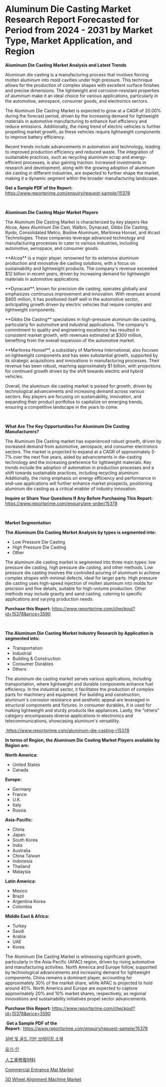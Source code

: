 <p><h1>Aluminum Die Casting Market Research Report Forecasted for Period from 2024 -  2031 by Market Type, Market Application, and Region</h1></p><p><strong>Aluminum Die Casting Market Analysis and Latest Trends</strong></p>
<p><p>Aluminum die casting is a manufacturing process that involves forcing molten aluminum into mold cavities under high pressure. This technique allows for the production of complex shapes with excellent surface finishes and precise dimensions. The lightweight and corrosion-resistant properties of aluminum make it an ideal choice for various applications, particularly in the automotive, aerospace, consumer goods, and electronics sectors.</p><p>The Aluminum Die Casting Market is expected to grow at a CAGR of 20.00% during the forecast period, driven by the increasing demand for lightweight materials in automotive manufacturing to enhance fuel efficiency and reduce emissions. Additionally, the rising trend of electric vehicles is further propelling market growth, as these vehicles require lightweight components to improve battery efficiency.</p><p>Recent trends include advancements in automation and technology, leading to improved production efficiency and reduced waste. The integration of sustainable practices, such as recycling aluminum scrap and energy-efficient processes, is also gaining traction. Increased investments in research and development, along with the growing adoption of aluminum die casting in different industries, are expected to further shape the market, making it a dynamic segment within the broader manufacturing landscape.</p></p>
<p><strong>Get a Sample PDF of the Report:&nbsp;</strong> <a href="https://www.reportprime.com/enquiry/request-sample/15378">https://www.reportprime.com/enquiry/request-sample/15378</a></p>
<p>&nbsp;</p>
<p><strong>Aluminum Die Casting Major Market Players</strong></p>
<p><p>The Aluminum Die Casting Market is characterized by key players like Alcoa, Apex Aluminum Die Cast, Walbro, Dynacast, Gibbs Die Casting, Ryobi, Consolidated Metco, Bodine Aluminum, Martinrea Honsel, and Alcast Technologies. These companies leverage advanced technology and manufacturing processes to cater to various industries, including automotive, aerospace, and consumer goods.</p><p>**Alcoa** is a major player, renowned for its extensive aluminum production and innovative die casting solutions, with a focus on sustainability and lightweight products. The company's revenue exceeded $12 billion in recent years, driven by increasing demand for lightweight materials in automotive applications.</p><p>**Dynacast**, known for precision die casting, operates globally and emphasizes continuous improvement and innovation. With revenues around $400 million, it has positioned itself well in the automotive sector, anticipating growth driven by electric vehicles that require complex and lightweight components.</p><p>**Gibbs Die Casting** specializes in high-pressure aluminum die casting, particularly for automotive and industrial applications. The company's commitment to quality and engineering excellence has resulted in consistent market growth, with revenues estimated at $300 million, benefiting from the overall expansion of the automotive market.</p><p>**Martinrea Honsel**, a subsidiary of Martinrea International, also focuses on lightweight components and has seen substantial growth, supported by its strategic acquisitions and innovations in manufacturing processes. Their revenue has been robust, reaching approximately $1 billion, with projections for continued growth driven by the shift towards electric and hybrid vehicles.</p><p>Overall, the aluminum die casting market is poised for growth, driven by technological advancements and increasing demand across various sectors. Key players are focusing on sustainability, innovation, and expanding their product portfolios to capitalize on emerging trends, ensuring a competitive landscape in the years to come.</p></p>
<p>&nbsp;</p>
<p><strong>What Are The Key Opportunities For Aluminum Die Casting Manufacturers?</strong></p>
<p><p>The Aluminum Die Casting market has experienced robust growth, driven by increased demand from automotive, aerospace, and consumer electronics sectors. The market is projected to expand at a CAGR of approximately 5-7% over the next five years, aided by advancements in die-casting technology and the increasing preference for lightweight materials. Key trends include the adoption of automation in production processes and a shift towards sustainable practices, including recycling aluminum. Additionally, the rising emphasis on energy efficiency and performance in end-use applications will further enhance market prospects, positioning aluminum die casting as a critical enabler of industry innovation.</p></p>
<p><strong>Inquire or Share Your Questions If Any Before Purchasing This Report:</strong> <a href="https://www.reportprime.com/enquiry/pre-order/15378">https://www.reportprime.com/enquiry/pre-order/15378</a></p>
<p>&nbsp;</p>
<p><strong>Market Segmentation</strong></p>
<p><strong>The Aluminum Die Casting Market Analysis by types is segmented into:</strong></p>
<p><ul><li>Low Pressure Die Casting</li><li>High Pressure Die Casting</li><li>Other</li></ul></p>
<p><p>The aluminum die casting market is segmented into three main types: low pressure die casting, high pressure die casting, and other methods. Low pressure die casting involves the controlled pouring of aluminum to achieve complex shapes with minimal defects, ideal for larger parts. High pressure die casting uses high-speed injection of molten aluminum into molds for precision and fine details, suitable for high-volume production. Other methods may include gravity and sand casting, catering to specific applications and varying production needs.</p></p>
<p><strong>Purchase this Report:&nbsp;</strong><a href="https://www.reportprime.com/checkout?id=15378&price=3590">https://www.reportprime.com/checkout?id=15378&price=3590</a></p>
<p>&nbsp;</p>
<p><strong>The Aluminum Die Casting Market Industry Research by Application is segmented into:</strong></p>
<p><ul><li>Transportation</li><li>Industrial</li><li>Building & Construction</li><li>Consumer Durables</li><li>Others</li></ul></p>
<p><p>The aluminum die casting market serves various applications, including transportation, where lightweight and durable components enhance fuel efficiency. In the industrial sector, it facilitates the production of complex parts for machinery and equipment. For building and construction, aluminum's corrosion resistance and aesthetic appeal are leveraged in structural components and fixtures. In consumer durables, it is used for making lightweight and sturdy products like appliances. Lastly, the "others" category encompasses diverse applications in electronics and telecommunications, showcasing aluminum's versatility.</p></p>
<p><a href="https://www.reportprime.com/aluminum-die-casting-r15378">&nbsp;https://www.reportprime.com/aluminum-die-casting-r15378</a></p>
<p><strong>In terms of Region, the Aluminum Die Casting Market Players available by Region are:</strong></p>
<p>
    <p> <strong> North America: </strong>
        <ul>
            <li>United States</li>
            <li>Canada</li>
        </ul>
        </p> 
    <p> <strong> Europe: </strong>
        <ul>
            <li>Germany</li>
            <li>France</li>
            <li>U.K.</li>
            <li>Italy</li>
            <li>Russia</li>
        </ul>
        </p> 
    <p> <strong> Asia-Pacific: </strong>
        <ul>
            <li>China</li>
            <li>Japan</li>
            <li>South Korea</li>
            <li>India</li>
            <li>Australia</li>
            <li>China Taiwan</li>
            <li>Indonesia</li>
            <li>Thailand</li>
            <li>Malaysia</li>
        </ul>
        </p> 
    <p> <strong> Latin America: </strong>
        <ul>
            <li>Mexico</li>
            <li>Brazil</li>
            <li>Argentina Korea</li>
            <li>Colombia</li>
        </ul>
        </p> 
    <p> <strong> Middle East & Africa: </strong>
        <ul>
            <li>Turkey</li>
            <li>Saudi</li>
            <li>Arabia</li>
            <li>UAE</li>
            <li>Korea</li>
        </ul>
    </p>
    </p>
<p><p>The Aluminum Die Casting Market is witnessing significant growth, particularly in the Asia-Pacific (APAC) region, driven by rising automotive and manufacturing activities. North America and Europe follow, supported by technological advancements and increasing demand for lightweight components. China remains a dominant player, accounting for approximately 30% of the market share, while APAC is projected to hold around 40%. North America and Europe are expected to capture approximately 20% and 10% market shares, respectively, as regional innovations and sustainability initiatives propel sector advancements.</p></p>
<p><strong>Purchase this Report: </strong><a href="https://www.reportprime.com/checkout?id=15378&price=3590">https://www.reportprime.com/checkout?id=15378&price=3590</a></p>
<p>&nbsp;<strong>Get a Sample PDF of the Report:&nbsp;&nbsp;</strong><a href="https://www.reportprime.com/enquiry/request-sample/15378">https://www.reportprime.com/enquiry/request-sample/15378</a></p>
<p><strong></strong></p>
<p><p><a href="https://medium.com/@joespinka88967/silver-and-gold-based-brazing-materials-market-%EC%9D%98-%EA%B8%80%EB%A1%9C%EB%B2%8C-%EC%8B%9C%EC%9E%A5-%EA%B0%9C%EC%9A%94%EB%8A%94-%EC%A0%84-%EC%84%B8%EA%B3%84-%EB%B0%8F-%EC%A3%BC%EC%9A%94-%EC%8B%9C%EC%9E%A5%EC%9D%98-%EC%82%B0%EC%97%85%EC%97%90-%EC%98%81%ED%96%A5%EC%9D%84-%EB%AF%B8%EC%B9%98%EB%8A%94-%EC%A3%BC%EC%9A%94-%ED%8A%B8%EB%A0%8C%EB%93%9C%EC%97%90-%EB%8C%80%ED%95%9C-4d50a90b84ea">실버 및 골드 기반 브레이징 소재</a></p><p><a href="https://medium.com/@zlpjbqkb72/organo-phosphorus-market-%EC%9D%98-%EA%B8%80%EB%A1%9C%EB%B2%8C-%EC%8B%9C%EC%9E%A5-%EA%B0%9C%EC%9A%94%EB%8A%94-%EC%A0%84-%EC%84%B8%EA%B3%84-%EB%B0%8F-%EC%A3%BC%EC%9A%94-%EC%8B%9C%EC%9E%A5%EC%9D%98-%EC%82%B0%EC%97%85%EC%97%90-%EC%98%81%ED%96%A5%EC%9D%84-%EB%AF%B8%EC%B9%98%EB%8A%94-%EC%A3%BC%EC%9A%94-%ED%8A%B8%EB%A0%8C%EB%93%9C%EC%97%90-%EB%8C%80%ED%95%9C-%EB%8F%85%ED%8A%B9%ED%95%9C-%EA%B4%80%EC%A0%90%EC%9D%84-%EC%A0%9C%EA%B3%B5%ED%95%A9%EB%8B%88%EB%8B%A4-f83d5d9a962b">유기-인</a></p><p><a href="https://medium.com/@kathleencrooks2003/artificial-bone-repair-material-market-%E3%81%AE%E3%82%B0%E3%83%AD%E3%83%BC%E3%83%90%E3%83%AB%E5%B8%82%E5%A0%B4%E6%A6%82%E8%A6%81%E3%81%AF-%E4%B8%96%E7%95%8C%E3%81%8A%E3%82%88%E3%81%B3%E4%B8%BB%E8%A6%81%E5%B8%82%E5%A0%B4%E3%81%AB%E3%81%8A%E3%81%91%E3%82%8B%E6%A5%AD%E7%95%8C%E3%81%AB%E5%BD%B1%E9%9F%BF%E3%82%92%E4%B8%8E%E3%81%88%E3%82%8B%E4%B8%BB%E8%A6%81%E3%81%AA%E3%83%88%E3%83%AC%E3%83%B3%E3%83%89%E3%81%AB%E3%81%A4%E3%81%84%E3%81%A6-%E7%8B%AC%E8%87%AA%E3%81%AE%E8%A6%96%E7%82%B9%E3%82%92%E6%8F%90%E4%BE%9B%E3%81%97%E3%81%BE%E3%81%99-0a2b2d519024">人工骨修復材料</a></p><p><a href="https://medium.com/@loganunn65756/this-commercial-entrance-mat-market-research-report-evaluates-the-key-market-trends-drivers-and-d4be46fbff7d">Commercial Entrance Mat Market</a></p><p><a href="https://issuu.com/reportprime-2/docs/3d-wheel-alignment-machine-market-s_828b3e1d246e4f">3D Wheel Alignment Machine Market</a></p></p>